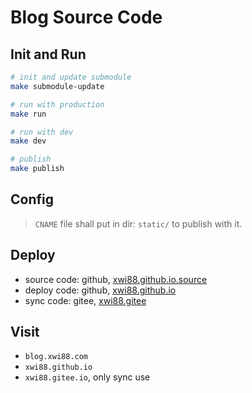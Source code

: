 # Blog Source Code

## Init and Run

```bash
# init and update submodule
make submodule-update

# run with production
make run

# run with dev
make dev

# publish
make publish
```

## Config

>`CNAME` file shall put in dir: `static/` to publish with it.

## Deploy

- source code: github, [xwi88.github.io.source](https://github.com/xwi88/xwi88.github.io.source)
- deploy code: github, [xwi88.github.io](https://github.com/xwi88/xwi88.github.io)
- sync code:   gitee, [xwi88.gitee](https://gitee.com/xwi88/xwi88)

## Visit

- `blog.xwi88.com`
- `xwi88.github.io`
- `xwi88.gitee.io`, only sync use
